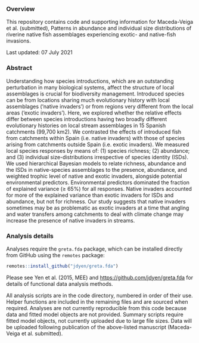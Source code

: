 ### Overview
This repository contains code and supporting information for Maceda-Veiga et al. (submitted), Patterns in abundance and individual size distributions of riverine native fish assemblages experiencing exotic- and native-fish invasions.

Last updated: 07 July 2021

### Abstract
Understanding how species introductions, which are an outstanding perturbation in many biological systems, affect the structure of local assemblages is crucial for biodiversity management. Introduced species can be from locations sharing much evolutionary history with local assemblages (‘native invaders’) or from regions very different from the local areas (‘exotic invaders’). Here, we explored whether the relative effects differ between species introductions having two broadly different evolutionary histories on local stream assemblages in 15 Spanish catchments (99,700 km2). We contrasted the effects of introduced fish from catchments within Spain (i.e. native invaders) with those of species arising from catchments outside Spain (i.e. exotic invaders). We measured local species responses by means of: (1) species richness; (2) abundance; and (3) individual size-distributions irrespective of species identity (ISDs). We used hierarchical Bayesian models to relate richness, abundance and the ISDs in native-species assemblages to the presence, abundance, and weighted trophic level of native and exotic invaders, alongside potential environmental predictors. Environmental predictors dominated the fraction of explained variance (≥ 65%) for all responses. Native invaders accounted for more of the explained variance than exotic invaders for ISDs and abundance, but not for richness. Our study suggests that native invaders sometimes may be as problematic as exotic invaders at a time that angling and water transfers among catchments to deal with climate change may increase the presence of native invaders in streams.


### Analysis details

Analyses require the `greta.fda` package, which can be installed directly from GitHub using the `remotes` package:
``` r
remotes::install_github("jdyen/greta.fda")
```
Please see Yen et al. (2015, MEE) and https://github.com/jdyen/greta.fda for details of functional data analysis methods.

All analysis scripts are in the code directory, numbered in order of their use. Helper functions are included in the remaining files and are sourced when required. Analyses are not currently reproducible from this code because data and fitted model objects are not provided. Summary scripts require fitted model objects, not currently uploaded due to large file sizes. Data will be uploaded following publication of the above-listed manuscript (Maceda-Veiga et al. submitted).
